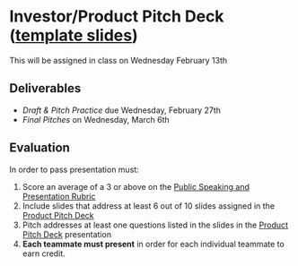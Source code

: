 # Investor/Product Pitch Deck ([template slides](https://docs.google.com/presentation/d/1BYsmchzoaEG3WQXHHqlVgRPYsXuRqg3s-c-e1QbPKdk/edit#slide=id.g4d9b23a699_0_47))

This will be assigned in class on Wednesday February 13th

## Deliverables
- *Draft & Pitch Practice* due Wednesday, February 27th
- *Final Pitches* on Wednesday, March 6th 

## Evaluation

In order to pass presentation must:
1. Score an average of a 3 or above on the [Public Speaking and Presentation Rubric](https://docs.google.com/document/d/1WTLcZNyvRGYDz5L8Kr8a0ILbFAyr92u85paoqGFjxPg/edit)
2. Include slides that address at least 6 out of 10 slides assigned in the [Product Pitch Deck](https://docs.google.com/presentation/d/1BYsmchzoaEG3WQXHHqlVgRPYsXuRqg3s-c-e1QbPKdk/edit#slide=id.p)
3. Pitch addresses at least one questions listed in the slides in the [Product Pitch Deck](https://docs.google.com/presentation/d/1BYsmchzoaEG3WQXHHqlVgRPYsXuRqg3s-c-e1QbPKdk/edit#slide=id.p) presentation
4. **Each teammate must present** in order for each individual teammate to earn credit.

 



